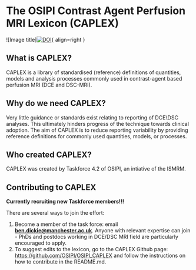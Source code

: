 # The OSIPI Contrast Agent Perfusion MRI Lexicon (CAPLEX)
![Image title][![DOI](https://zenodo.org/badge/DOI/10.5281/zenodo.8180201.svg)](https://doi.org/10.5281/zenodo.8180201){ align=right }

## What is CAPLEX?
CAPLEX is a library of standardised (reference) definitions of quantities, models and analysis processes commonly used in contrast-agent based perfusion MRI (DCE and DSC-MRI). 

## Why do we need CAPLEX?
Very little guidance or standards exist relating to reporting of DCE\DSC analyses. This ultimately hinders progress of the technique towards clinical adoption. The aim of CAPLEX is to reduce reporting variability by providing reference definitions for commonly used quantities, models, or processes.

## Who created CAPLEX?
CAPLEX was created by Taskforce 4.2 of OSIPI, an intiative of the ISMRM. 

## Contributing to CAPLEX
**Currently recruiting new Taskforce members!!!**

There are several ways to join the effort:
1. Become a member of the task force: email **ben.dickie@manchester.ac.uk**. Anyone with relevant expertise can join - PhDs and postdocs working in DCE/DSC MRI field are particularly encouraged to apply. 
2. To suggest edits to the lexicon, go to the CAPLEX Github page: https://github.com/OSIPI/OSIPI_CAPLEX and follow the instructions on how to contribute in the README.md. 
